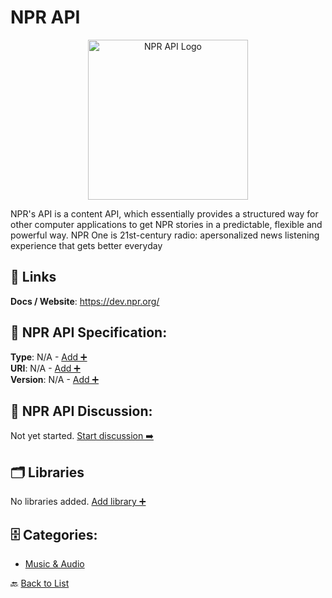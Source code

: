 # NPR API
<p align="center">
    <img width="256" src="https://raw.githubusercontent.com/apis-list/apis-list/main/apis/npr-api/logo_256x256.png" alt="NPR API Logo"/>
</p>
NPR's API is a content API, which essentially provides a structured way for other computer applications to get NPR stories in a predictable, flexible and powerful way.  NPR One is 21st-century radio: apersonalized news listening experience that gets better everyday

##  🔗 Links
**Docs / Website**: https://dev.npr.org/

## 🧬 NPR API Specification:
**Type**: N/A - [Add ➕](https://github.com/apis-list/apis-list/edit/main/apis.yaml#L13050)  
**URI**: N/A - [Add ➕](https://github.com/apis-list/apis-list/edit/main/apis.yaml#L13050)  
**Version**: N/A - [Add ➕](https://github.com/apis-list/apis-list/edit/main/apis.yaml#L13050)

## 💬 NPR API Discussion:
Not yet started. [Start discussion ➡️](https://github.com/apis-list/apis-list/discussions/new)

## 🗂️ Libraries

No libraries added. [Add library ➕](https://github.com/apis-list/apis-list/edit/main/apis.yaml#L13050)    


## 🗄️ Categories:
- [Music & Audio](https://github.com/apis-list/apis-list#music--audio-)

🔙  [Back to List](https://github.com/apis-list/apis-list)
